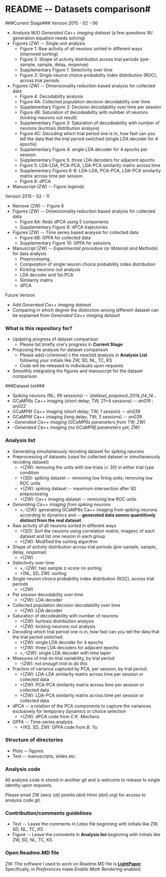 # README -- Datasets comparison#

###Current Stage###
Version 2015 - 02 - 06
>
* Analysis W/O *Generated Ca++ imaging dataset* (a few questions W/ generation equation needs solving)
* Figures (ZW) -- Single unit analysis
	* Figure 1: Raw activity of all neurons sorted in different ways (improved sorting)
	* Figure 2: Shape of activity distribution across trial periods (pre-sample, sample, delay, response)
	* Supplementary Figure 1: Selectivity over time
	* Figure 3: Single neuron choice probability index distribution (ROC), across trial periods
* Figures (ZW) -- Dimensionality reduction based analysis for collected data
	* Figure 4: Decodability analysis
	* Figure 4A: Collected population decision decodability over time
	* Supplementary Figure 2: Decision decodability over time per session
	* Figure 4B: Saturation of decodeability with number of neurons (kicking-neurons out result)
	* Supplementary Figure 3: Saturation of decodeability with number of neurons (kurtosis distribution analysis)
	* Figure 4C: Decoding which trial period one is in, how fast can you tell the data that the trial period switched (single LDA decoder for 4 epochs)
	* Supplementary Figure 4: single LDA decoder for 4 epochs per session
	* Supplementary Figure 5: three LDA decoders for adjacent epochs
	* Figure 5: LDA-LDA, PCA-PCA, LDA-PCA similarity matrix across time
	* Supplementary Figures 6-8: LDA-LDA, PCA-PCA, LDA-PCA similarity matrix across time per session
	* Figure 6: dPCA
* Manuscript (ZW) -- *Figure legends*

Version 2015 - 02 - 11
>
* Remove (ZW) -- Figure 6
* Figures (ZW) -- Dimensionality reduction based analysis for collected data
	* Figure 6A: Redo dPCA using 5 components
	* Supplementary Figure 9: dPCA trajectories
* Figures (ZW) -- Time series based analysis for collected data
	* Figure 6B: GPFA for collected data
	* Supplementary Figure 10: GPFA for sessions
* Manuscript (ZW) -- *Experimental procedure* (or *Material and Methods*) for data analysis
	* Preprocessing
	* Computation of single neuron choice probability index distribution
	* Kicking-neurons-out analysis
	* LDA decoder and 1st-PCA
	* Similarity matrix
	* dPCA

Future Version
>
* Add *Generated Ca++ imaging dataset*
* Comparing in which degree the distinction among different dataset can be explained from *Generated Ca++ imaging dataset*

### What is this repository for? ###
* Updating progress of dataset comparison
	* Please list briefly one's progress in **Current Stage**
* Proposing the analysis for dataset comparison
	* Please add(+)/remove(-) the new/old analysis in **Analysis List** following your initials like ZW, SD, NL, TC, KS
	* Code will be released to individuals upon requests
* Smoothly integrating the figures and manuscript for the dataset comparison

###Dataset list###
* Spiking neurons (NL; 99 sessions) -- *\dataset_prepared_2014_04_14\...*
* GCaMP6s Ca++ imaging (short delay; TW; 21+4 sessions) -- *an019* ; *an022*
* GCaMP6f Ca++ imaging (short delay; TW; 1 session) -- *an039*
* GCaMP6f Ca++ imaging (long delay; TW; 3 sessions) -- *an039* 
* -*Generated Ca++ imaging (GCaMP6s parameters from TW; ZW)*
* -*Generated Ca++ imaging (no GCaMP6f parameters yet; ZW)* 



### Analysis list ###
* Generating simultaneously recoding dataset for spiking neurons
* Preprocessing of datasets (used for collected dataset or simultaneously recoding dataset)
	* +(ZW): removing the units with low trials (*< 30*) in either trial type condition
	* +(SD): spiking dataset -- removing low firing units; removing low ROC units
	* +(ZW): spiking dataset -- maximum intersection after SD prepocessing
	* +(ZW): Ca++ imaging dataset -- removing low ROC units
* *Generating Ca++ imaging from spiking neurons*
	* +,-(ZW): generating GCaMP6s Ca++ imaging from spiking neurons according to dynamics and  -- **generated data seems quantitively distinct from the real dataset**
* Raw activity of all neurons sorted in different ways
	* +(SD): Sort the neurons using correlation matrix; imagesc of each dataset and list one neuron in each group
	* +(ZW): Modified the sorting algorithm
* Shape of activity distribution across trial periods (pre-sample, sample, delay, response)
	* +(ZW) 
* Selectivity over time
	* +,-(ZW): two sample z-score no sorting
	* +(NL, SD, ZW): sorting
* Single neuron choice probability index distribution (ROC), across trial periods
	* +(ZW)
* Per session decodability over time
	* +(ZW): LDA decoder
* Collected population decision decodability over time
	* +(ZW): LDA decoder
* Saturation of decodeability with number of neurons
	* +(ZW): kurtosis distribution analysis
	* +(ZW): kicking-neurons-out analysis
* Decoding which trial period one is in, how fast can you tell the data that the trial period switched
	* +(ZW): single LDA decoder for 4 epochs
	* +(ZW): three LDA decoders for adjacent epochs
	* +,-(ZW): single LDA decoder with time taper
* Measures of trial-to-trial variability, by trial period
	* -(ZW): *not enough trial to do this*
* Fraction of variance captured by PCA, per session, by trial period.
	* +(ZW): LDA-LDA similarity matrix across time per session or collected data
	* +(ZW): PCA-PCA similarity matrix across time per session or collected data
	* +(ZW): LDA-PCA similarity matrix across time per session or collected data
* dPCA -- a rotation of the PCA components to capture the variances exclusively for temporary dynamics or choice selection
	*  +(ZW): dPCA code from *C.K. Machens* 
* GPFA -- Time-series analysis
	* +(KS, SD, ZW): GPFA code from *B. Yu*

### Structure of directories ###
* Plots                            -- figures
* Text                             -- manuscripts, slides etc.

### Analysis code ###
All analysis code is stored in another git and is welcome to release to single identity upon requests.

Please email ZW (*weiz (at) janelia (dot) hhmi (dot) org*) for access to analysis code git.

### Contribution/comments guidelines ###
* Text                             -- Leave the comments in *Latex* file beginning with initials like ZW, SD, NL, TC, KS
* Figure                         -- Leave the comments in **Analysis list** beginning with initials like ZW, SD, NL, TC, KS

### Open Readme.MD file ###
ZW: The software I used to work on Readme.MD file is [**LightPaper**](http://www.ashokgelal.com/lightpaper-for-mac/). Specifically, in *Preferences* make *Enable Math Rendering* enabled.

